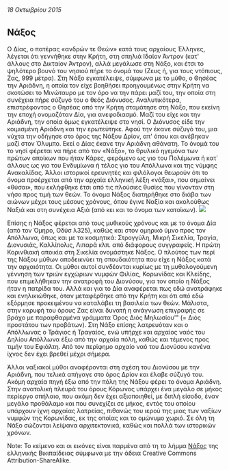 ###### 18 Οκτωβρίου 2015

## Νάξος

O Δίας, ο πατέρας «ανδρών τε Θεών» κατά τους αρχαίους Έλληνες, λέγεται ότι γεννήθηκε στην Κρήτη, στη σπηλιά Ιδαίον Άντρον (κατ' άλλους στο Δικταίον Άντρον), αλλά μεγάλωσε στη Νάξο, και έτσι το ψηλότερο βουνό του νησιού πήρε το όνομά του (Ζευς ή, για τους ντόπιους, Ζας, 999 μέτρα). Στη Νάξο εγκατέλειψε, σύμφωνα με το μύθο, ο Θησέας την Αριάδνη, η οποία τον είχε βοηθήσει προηγουμένως στην Κρήτη να σκοτώσει το Μινώταυρο με τον όρο να την πάρει μαζί του, την οποία στη συνέχεια πήρε σύζυγό του ο θεός Διόνυσος. Αναλυτικότερα, επιστρέφοντας ο Θησέας από την Κρήτη σταμάτησε στη Νάξο, που εκείνη την εποχή ονομαζόταν Δία, για ανεφοδιασμό. Μαζί του είχε και την Αριάδνη, την οποία όμως εγκατέλειψε στο νησί. Ο Διόνυσος είδε την κοιμισμένη Αριάδνη και την ερωτεύτηκε. Αφού την έκανε σύζυγό του, μια νύχτα την οδήγησε στο όρος της Νάξου Δρίον, απ' όπου και ανέβηκαν μαζί στον Όλυμπο. Εκεί ο Δίας έκανε την Αριάδνη αθάνατη. Το όνομά του το νησί φέρεται να πήρε από τον «Νάξο», το θρυλικό ηγεμόνα των πρώτων αποίκων που ήταν Κάρες, φερόμενο ως γιο του Πολέμωνα ή κατ΄ άλλους ως γιο του Ενδυμίωνα ή τέλος γιο του Απόλλωνα και της νύμφης Ανακαλίδας. Άλλοι ιστορικοί ερευνητές και φιλόλογοι θεωρούν ότι το όνομα προέρχεται από την αρχαία ελληνική λέξη «νάξαι», που σημαίνει «θύσαι», που εκλήφθηκε έτσι από τις πλούσιες θυσίες που γίνονταν στη νήσο προς τιμή των θεών. Το όνομα Νάξος διατηρήθηκε στο διάβα των αιώνων μέχρι τους μέσους χρόνους, όπου έγινε Ναξία και ακολούθως Ναξιά και στη συνέχεια Αξιά (από κει και το όνομα των κατοίκων). ![](https://upload.wikimedia.org/wikipedia/commons/thumb/b/be/Titian_Bacchus_and_Ariadne.jpg/265px-Titian_Bacchus_and_Ariadne.jpg)

Επίσης η Νάξος φέρεται από τους μυθικούς χρόνους και με το όνομα Δία (από τον Όμηρο, Οδύσ λ325), καθώς και στον ομηρικό ύμνο προς τον Απόλλωνα, όπως και με τα κοσμητικά: Στρογγύλη, Μικρή Σικελία, Τραγία, Διονυσιάς, Καλλίπολις, Λιπαρά κλπ. από διάφορους συγγραφείς. Η πρώτη Κορινθιακή αποικία στη Σικελία ονομάστηκε Νάξος. Ο πλούτος των περί της Νάξου μύθων αποδεικνύει τη σπουδαιότητα που είχε η Νάξος κατά την αρχαιότητα. Οι μύθοι αυτοί συνδέονται κυρίως με τη μυθολογούμενη γέννηση των τριών εγχώριων νυμφών Φιλίας, Κορωνίδας και Κλείδης, που επιμελήθηκαν την ανατροφή του Διονύσου, για τον οποίο η Νάξος ήταν η πατρίδα του. Αλλά και για το Δία αναφέρεται πως εδώ ανατράφηκε και ενηλικιώθηκε, όταν μεταφέρθηκε από την Κρήτη και ότι από εδώ εξόρμησε προκειμένου να καταλάβει τη βασιλεία των θεών. Μάλιστα, στην κορυφή του όρους Ζας είναι δυνατή η ανάγνωση επιγραφής σε βράχο με παραφθαρμένα γράμματα Όρος Διός Μηλωσίου'" (= Διός προστάτου των προβάτων). Στη Νάξο επίσης λατρευόταν και ο Απόλλωνας ο Τράγιος ή Τραγαίος, ενώ υπήρχε και αρχαίος ναός του Δηλίου Απόλλωνα έξω από την αρχαία πόλη, καθώς και τέμενος προς τιμήν του Εφιάλτη. Από τον περίφημο αρχαίο ναό του Διονύσου κανένα ίχνος δεν έχει βρεθεί μέχρι σήμερα.

Άλλοι ναξιακοί μύθοι αναφέρονται στη σχέση του Διονύσου με την Αριάδνη, που τελικά απήγαγε στο όρος Δρίον και έλαβε σύζυγό του. Ακόμη αρχαία πηγή έξω από την πόλη της Νάξου φέρει το όνομα Αριάδνη. Στην ανατολική πλευρά του όρους Κόρωνος υπάρχει ένα μεγάλο σε μήκος περίεργο σπήλαιο, που ακόμη δεν έχει αξιοποιηθεί, με διπλή είσοδο, έναν μεγάλο προθάλαμο και που συνεχίζει σε μήκος, εντός του οποίου υπάρχουν ίχνη αρχαίας λατρείας, πιθανώς του ιερού της μιας των ναξίων νυμφών της Κορωνίδας, εκ της οποίας και το ομώνυμο χωριό. Σε όλη τη Νάξο σώζονται λείψανα αρχιτεκτονικά, καθώς και πολλά των ιστορικών χρόνων.

Note: Το κείμενο και οι εικόνες είναι παρμένα από τη το λήμμα [Νάξος](https://el.wikipedia.org/wiki/%CE%9D%CE%AC%CE%BE%CE%BF%CF%82) της ελληνικής Βικιπαίδειας σύμφωνα με την άδεια Creative Commons Attribution-ShareAlike.
